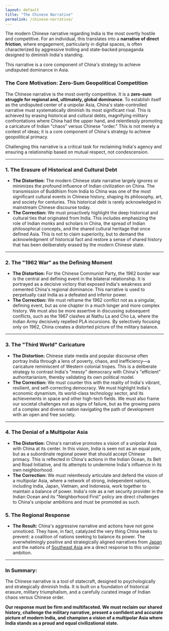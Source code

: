```yaml
---
layout: default
title: "The Chinese Narrative"
permalink: /chinese-narrative/
---
```


The modern Chinese narrative regarding India is the most overtly hostile and competitive. For an individual, this translates into a **narrative of direct friction**, where engagement, particularly in digital spaces, is often characterized by aggressive trolling and state-backed propaganda designed to diminish India's standing.

This narrative is a core component of China's strategy to achieve undisputed dominance in Asia.

### The Core Motivation: Zero-Sum Geopolitical Competition

The Chinese narrative is the most overtly competitive. It is a **zero-sum struggle for regional and, ultimately, global dominance**. To establish itself as the undisputed center of a unipolar Asia, China's state-controlled narrative must systematically diminish its most significant rival. This is achieved by erasing historical and cultural debts, magnifying military confrontations where China had the upper hand, and relentlessly promoting a caricature of Indian "chaos" versus Chinese "order." This is not merely a contest of ideas; it is a core component of China's strategy to achieve geopolitical primacy.

Challenging this narrative is a critical task for reclaiming India's agency and ensuring a relationship based on mutual respect, not condescension.

---

### 1. The Erasure of Historical and Cultural Debt

*   **The Distortion:** The modern Chinese state narrative largely ignores or minimizes the profound influence of Indian civilization on China. The transmission of Buddhism from India to China was one of the most significant cultural events in Chinese history, shaping its philosophy, art, and society for centuries. This historical debt is rarely acknowledged in mainstream Chinese discourse today.
*   **The Correction:** We must proactively highlight the deep historical and cultural ties that originated from India. This includes emphasizing the role of Indian monks and scholars in China, the spread of Indian philosophical concepts, and the shared cultural heritage that once defined Asia. This is not to claim superiority, but to demand the acknowledgment of historical fact and restore a sense of shared history that has been deliberately erased by the modern Chinese state.

---

### 2. The "1962 War" as the Defining Moment

*   **The Distortion:** For the Chinese Communist Party, the 1962 border war is the central and defining event in the bilateral relationship. It is portrayed as a decisive victory that exposed India's weakness and cemented China's regional dominance. This narrative is used to perpetually cast India as a defeated and inferior power.
*   **The Correction:** We must reframe the 1962 conflict not as a singular, defining event, but as one chapter in a much longer and more complex history. We must also be more assertive in discussing subsequent conflicts, such as the 1967 clashes at Nathu La and Cho La, where the Indian Army decisively repelled PLA incursions. By selectively focusing only on 1962, China creates a distorted picture of the military balance.

---

### 3. The "Third World" Caricature

*   **The Distortion:** Chinese state media and popular discourse often portray India through a lens of poverty, chaos, and inefficiency—a caricature reminiscent of Western colonial tropes. This is a deliberate strategy to contrast India's "messy" democracy with China's "efficient" authoritarianism, thereby validating its own political model.
*   **The Correction:** We must counter this with the reality of India's vibrant, resilient, and self-correcting democracy. We must highlight India's economic dynamism, its world-class technology sector, and its achievements in space and other high-tech fields. We must also frame our societal challenges not as signs of failure, but as the growing pains of a complex and diverse nation navigating the path of development with an open and free society.

---

### 4. The Denial of a Multipolar Asia

*   **The Distortion:** China's narrative promotes a vision of a unipolar Asia with China at its center. In this vision, India is seen not as an equal pole, but as a subordinate regional power that should accept Chinese primacy. This is reflected in China's actions in the Indian Ocean, its Belt and Road Initiative, and its attempts to undermine India's influence in its own neighborhood.
*   **The Correction:** We must relentlessly articulate and defend the vision of a multipolar Asia, where a network of strong, independent nations, including India, Japan, Vietnam, and Indonesia, work together to maintain a balance of power. India's role as a net security provider in the Indian Ocean and its "Neighborhood First" policy are direct challenges to China's unipolar ambitions and must be promoted as such.

### 5. The Regional Response

*   **The Result:** China's aggressive narrative and actions have not gone unnoticed. They have, in fact, catalyzed the very thing China seeks to prevent: a coalition of nations seeking to balance its power. The overwhelmingly positive and strategically aligned narratives from <a href="/indian-narrative/japan-narrative/">Japan</a> and the nations of <a href="/indian-narrative/southeast-asia-narrative/">Southeast Asia</a> are a direct response to this unipolar ambition.

---

### In Summary:

The Chinese narrative is a tool of statecraft, designed to psychologically and strategically diminish India. It is built on a foundation of historical erasure, military triumphalism, and a carefully curated image of Indian chaos versus Chinese order.

**Our response must be firm and multifaceted. We must reclaim our shared history, challenge the military narrative, present a confident and accurate picture of modern India, and champion a vision of a multipolar Asia where India stands as a proud and equal civilizational state.**
